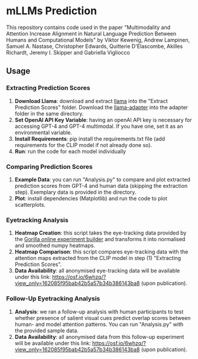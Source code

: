 # mLLMs Prediction

This repository contains code used in the paper "Multimodality and Attention Increase Alignment in Natural Language Prediction Between Humans and Computational Models" by Viktor Kewenig, Andrew Lampinen, Samuel A. Nastase, Christopher Edwards, Quitterie D'Elascombe, Akilles Richardt, Jeremy I. Skipper and Gabriella Vigliocco

## Usage

### Extracting Prediction Scores
1. **Download Llama**: download and extract [llama](https://huggingface.co/huggyllama/llama-7b) into the "Extract Prediction Scores" folder. Download the [llama-adapter](https://github.com/OpenGVLab/LLaMA-Adapter/tree/main/llama_adapter_v2_multimodal7b) into the adapter folder in the same directory.
2. **Set OpenAI API Key Variable**: having an openAI API key is necessary for accessing GPT-4 and GPT-4 multimodal. If you have one, set it as an environmental variable.
3. **Install Requirements**: pip install the requirements.txt file (add requirements for the CLIP model if not already done so). 
4. **Run**: run the code for each model individually

### Comparing Prediction Scores
1. **Example Data**: you can run "Analysis.py" to compare and plot extracted prediction scores from GPT-4 and human data (skipping the extraction step). Exemplary data is provided in the directory.
2. **Plot**: install dependencies (Matplotlib) and run the code to plot scatterplots. 

### Eyetracking Analysis
1. **Heatmap Creation**: this script takes the eye-tracking data provided by the [Gorilla online experiment builder](https://gorilla.sc) and transforms it into normalised and smoothed numpy heatmaps.
2. **Heatmap Comparison**: this script compares eye-tracking data with the attention maps extracted from the CLIP model in step (1) "Extracting Prediction Scores".
3. **Data Availability**: all anonymised eye-tracking data will be available under this link: https://osf.io/6whzq/?view_only=162085f95bab42b5a57b34b386143ba8 (upon publication).

### Follow-Up Eyetracking Analysis
1. **Analysis**: we ran a follow-up analysis with human participants to test whether presence of salient visual cues predict overlap scores between human- and model attention patterns. You can run "Analysis.py" with the provided sample data.
2. **Data Availability**: all anonymised data from this follow-up experiment will be available under this link: https://osf.io/6whzq/?view_only=162085f95bab42b5a57b34b386143ba8 (upon publication).
